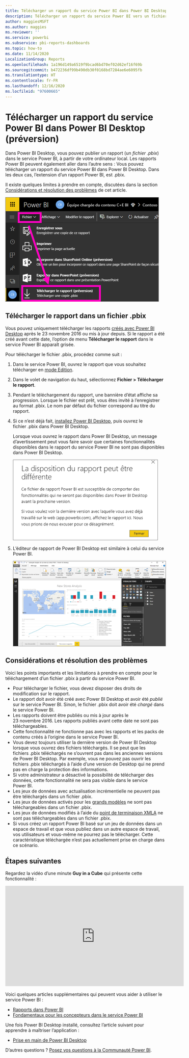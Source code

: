 ```yaml
---
title: Télécharger un rapport du service Power BI dans Power BI Desktop (préversion)
description: Télécharger un rapport du service Power BI vers un fichier Power BI Desktop
author: maggiesMSFT
ms.author: maggies
ms.reviewer: ''
ms.service: powerbi
ms.subservice: pbi-reports-dashboards
ms.topic: how-to
ms.date: 11/14/2020
LocalizationGroup: Reports
ms.openlocfilehash: 1a196d149a6519f9bcad6bd70ef02d62ef16f69b
ms.sourcegitcommit: b472236df99b490db30f0168bd7284ae6e6095fb
ms.translationtype: HT
ms.contentlocale: fr-FR
ms.lasthandoff: 12/16/2020
ms.locfileid: "97600665"
---
```

# <a name="download-a-report-from-the-power-bi-service-to-power-bi-desktop-preview"></a>Télécharger un rapport du service Power BI dans Power BI Desktop (préversion)
      
Dans Power BI Desktop, vous pouvez publier un rapport (un *fichier .pbix*) dans le service Power BI, à partir de votre ordinateur local. Les rapports Power BI peuvent également aller dans l’autre sens : Vous pouvez télécharger un rapport du service Power BI dans Power BI Desktop. Dans les deux cas, l’extension d’un rapport Power BI, est .pbix.

Il existe quelques limites à prendre en compte, discutées dans la section [Considérations et résolution des problèmes](#considerations-and-troubleshooting) de cet article.

![Liste déroulante de fichiers](media/service-export-to-pbix/power-bi-file-export.png)

## <a name="download-the-report-as-a-pbix-file"></a>Télécharger le rapport dans un fichier .pbix

Vous pouvez uniquement télécharger les rapports [créés avec Power BI Desktop](/learn/modules/publish-share-power-bi/2-publish-reports) après le 23 novembre 2016 ou mis à jour depuis. Si le rapport a été créé avant cette date, l’option de menu **Télécharger le rapport** dans le service Power BI apparaît grisée.

Pour télécharger le fichier .pbix, procédez comme suit :

1. Dans le service Power BI, ouvrez le rapport que vous souhaitez télécharger en [mode Edition](./service-interact-with-a-report-in-editing-view.md).

2. Dans le volet de navigation du haut, sélectionnez **Fichier > Télécharger le rapport**.
   
3. Pendant le téléchargement du rapport, une bannière d’état affiche sa progression. Lorsque le fichier est prêt, vous êtes invité à l’enregistrer au format .pbix. Le nom par défaut du fichier correspond au titre du rapport.
   
4. Si ce n’est déjà fait, [installez Power BI Desktop](../fundamentals/desktop-get-the-desktop.md), puis ouvrez le fichier .pbix dans Power BI Desktop.
   
    Lorsque vous ouvrez le rapport dans Power BI Desktop, un message d’avertissement peut vous faire savoir que certaines fonctionnalités disponibles dans le rapport du service Power BI ne sont pas disponibles dans Power BI Desktop.
   
    ![Boîte de dialogue d’avertissement](media/service-export-to-pbix/power-bi-export-to-pbix_2.png)

5. L’éditeur de rapport de Power BI Desktop est similaire à celui du service Power BI.  
   
    ![Éditeur de rapport Power BI Desktop](media/service-export-to-pbix/power-bi-desktop.png)

## <a name="considerations-and-troubleshooting"></a>Considérations et résolution des problèmes

Voici les points importants et les limitations à prendre en compte pour le téléchargement d’un fichier .pbix à partir du service Power BI.

* Pour télécharger le fichier, vous devez disposer des droits de modification sur le rapport.
* Le rapport doit avoir été créé avec Power BI Desktop et avoir été *publié* sur le service Power BI. Sinon, le fichier .pbix doit avoir été *chargé* dans le service Power BI.
* Les rapports doivent être publiés ou mis à jour après le 23 novembre 2016. Les rapports publiés avant cette date ne sont pas téléchargeables.
* Cette fonctionnalité ne fonctionne pas avec les rapports et les packs de contenu créés à l’origine dans le service Power BI.
* Vous devez toujours utiliser la dernière version de Power BI Desktop lorsque vous ouvrez des fichiers téléchargés. Il se peut que les fichiers .pbix téléchargés ne s’ouvrent pas dans les anciennes versions de Power BI Desktop. Par exemple, vous ne pouvez pas ouvrir les fichiers .pbix téléchargés à l’aide d’une version de Desktop qui ne prend pas en charge la protection des informations.
* Si votre administrateur a désactivé la possibilité de télécharger des données, cette fonctionnalité ne sera pas visible dans le service Power BI.
* Les jeux de données avec actualisation incrémentielle ne peuvent pas être téléchargés dans un fichier .pbix.
* Les jeux de données activés pour les [grands modèles](../admin/service-premium-large-models.md) ne sont pas téléchargeables dans un fichier .pbix.
* Les jeux de données modifiés à l’aide du [point de terminaison XMLA](../admin/service-premium-connect-tools.md) ne sont pas téléchargeables dans un fichier .pbix.
* Si vous créez un rapport Power BI basé sur un jeu de données dans un espace de travail et que vous publiez dans un autre espace de travail, vos utilisateurs et vous-même ne pourrez pas le télécharger. Cette caractéristique téléchargée n’est pas actuellement prise en charge dans ce scénario.

## <a name="next-steps"></a>Étapes suivantes

Regardez la vidéo d’une minute **Guy in a Cube** qui présente cette fonctionnalité :

<iframe width="560" height="315" src="https://www.youtube.com/embed/ymWqU5jiUl0" frameborder="0" allowfullscreen></iframe>

Voici quelques articles supplémentaires qui peuvent vous aider à utiliser le service Power BI :

* [Rapports dans Power BI](../consumer/end-user-reports.md)
* [Fondamentaux pour les concepteurs dans le service Power BI](../fundamentals/service-basic-concepts.md)

Une fois Power BI Desktop installé, consultez l’article suivant pour apprendre à maîtriser l’application :

* [Prise en main de Power BI Desktop](../fundamentals/desktop-getting-started.md)

D’autres questions ? [Posez vos questions à la Communauté Power BI](https://community.powerbi.com/).